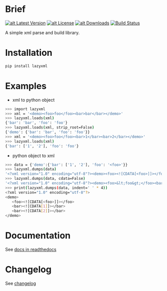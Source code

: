 Brief
=====

[![alt Latest Version](https://img.shields.io/pypi/v/lazyxml.svg)](https://pypi.org/project/lazyxml/)
[![alt License](https://img.shields.io/github/license/druagoon/lazyxml.svg)](https://github.com/druagoon/lazyxml/blob/master/LICENSE)
[![alt Downloads](https://img.shields.io/pypi/dm/lazyxml.svg)](https://pypi.org/project/lazyxml/)
[![Build Status](https://travis-ci.org/druagoon/lazyxml.svg?branch=master)](https://travis-ci.org/druagoon/lazyxml)

A simple xml parse and build library.


Installation
============

```sh
pip install lazyxml
```


Examples
========

* xml to python object

```sh
>>> import lazyxml
>>> xml = '<demo><foo>foo</foo><bar>bar</bar></demo>'
>>> lazyxml.loads(xml)
{'bar': 'bar', 'foo': 'foo'}
>>> lazyxml.loads(xml, strip_root=False)
{'demo': {'bar': 'bar', 'foo': 'foo'}}
>>> xml = '<demo><foo>foo</foo><bar>1</bar><bar>2</bar></demo>'
>>> lazyxml.loads(xml)
{'bar': ['1', '2'], 'foo': 'foo'}
```

* python object to xml

```sh
>>> data = {'demo':{'bar': ['1', '2'], 'foo': '<foo>'}}
>>> lazyxml.dumps(data)
'<?xml version="1.0" encoding="utf-8"?><demo><foo><![CDATA[<foo>]]></foo><bar><![CDATA[1]]></bar><bar><![CDATA[2]]></bar></demo>'
>>> lazyxml.dumps(data, cdata=False)
'<?xml version="1.0" encoding="utf-8"?><demo><foo>&lt;foo&gt;</foo><bar>1</bar><bar>2</bar></demo>'
>>> print(lazyxml.dumps(data, indent=' ' * 4))
<?xml version="1.0" encoding="utf-8"?>
<demo>
   <foo><![CDATA[<foo>]]></foo>
   <bar><![CDATA[1]]></bar>
   <bar><![CDATA[2]]></bar>
</demo>
```


Documentation
=============

See [docs in readthedocs](http://lazyxml.readthedocs.org/en/latest/)


Changelog
=========

See [changelog](https://github.com/druagoon/lazyxml/blob/master/docs/changelog.rst)
